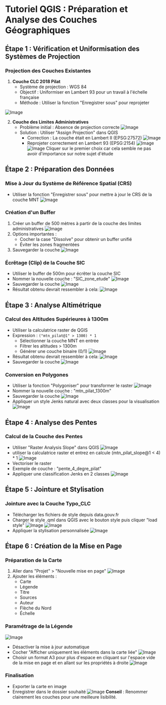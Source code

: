 # Tutoriel QGIS : Préparation et Analyse des Couches Géographiques

## Étape 1 : Vérification et Uniformisation des Systèmes de Projection

### Projection des Couches Existantes

1. **Couche CLC 2018 Pilat** 
   - Système de projection : WGS 84
   - Objectif : Uniformiser en Lambert 93 pour un travail à l'échelle française
   - Méthode : Utiliser la fonction "Enregistrer sous" pour reprojeter
   
![Image](images/image1.png)

2. **Couche des Limites Administratives**
   - Problème initial : Absence de projection correcte
  ![Image](images/image12.png) 
   - Solution : Utiliser "Assign Projection" dans QGIS
     * Correction : La couche était en Lambert II (EPSG:27572)
     ![Image](media/image4.png)
     * Reprojeter correctement en Lambert 93 (EPSG:2154)
     ![Image](media/image5.png)
     ![Image](media/image6.png)
     Cliquer sur le premier choix car cela semble ne pas avoir      d'importance sur notre sujet d'étude

## Étape 2 : Préparation des Données

### Mise à Jour du Système de Référence Spatial (CRS)
- Utiliser la fonction "Enregistrer sous" pour mettre à jour le CRS de la couche MNT
![Image](media/image7.png)
### Création d'un Buffer
1. Créer un buffer de 500 mètres à partir de la couche des limites administratives
![Image](media/image8.png)
2. Options importantes :
   - Cocher la case "Dissolve" pour obtenir un buffer unifié
   - Éviter les zones fragmentées
3. Sauvegarder la couche
![Image](media/image9.png)
### Écrêtage (Clip) de la Couche SIC
- Utiliser le buffer de 500m pour écrêter la couche SIC
- Nommer la nouvelle couche : "SIC_zone_etude"
![Image](media/image10.png)
- Sauvegarder la couche
![Image](media/image12.png)
- Résultat obtenu devrait ressembler à cela:
![Image](media/image11.png)
## Étape 3 : Analyse Altimétrique

### Calcul des Altitudes Supérieures à 1300m
- Utiliser la calculatrice raster de QGIS
- Expression : `("mtn_pilat@1" > 1300) * 1`
  * Sélectionner la couche MNT en entrée
  * Filtrer les altitudes > 1300m
  * Générer une couche binaire (0/1)
![Image](media/image14.png)
- Résultat obtenu devrait ressembler à cela:
![Image](media/image15.png)
- Sauvegarder la couche
![Image](media/image16.png)

### Conversion en Polygones
- Utiliser la fonction "Polygoniser" pour transformer le raster
![Image](media/image17.png)
- Nommer la nouvelle couche : "mtn_pilat_1300m"
- Sauvegarder la couche
![Image](media/image18.png)
- Appliquer un style Jenks natural avec deux classes pour la visualisation
![Image](media/image19.png)

## Étape 4 : Analyse des Pentes

### Calcul de la Couche des Pentes
- Utiliser "Raster Analysis Slope" dans QGIS
![Image](media/image20.png)
- utiliser la calculatrice raster et entrez en calcule (mtn_pilat_slope@1 < 4) * 1 
![Image](media/image21.png)
- Vectoriser le raster
- Exemple de couche : "pente_4_degre_pilat"
- Appliquer une classification Jenks en 2 classes
![Image](media/image24.png)

## Étape 5 : Jointure et Stylisation

### Jointure avec la Couche Typo_CLC
- Télécharger les fichiers de style depuis data.gouv.fr
- Charger le style .qml dans QGIS avec le bouton style puis cliquer "load style"
![Image](media/image27.png)
![Image](media/image28.png)
- Appliquer la stylisation personnalisée
![Image](media/image29.png)

## Étape 6 : Création de la Mise en Page

### Préparation de la Carte
1. Aller dans "Projet" > "Nouvelle mise en page"
![Image](media/image29.png)
2. Ajouter les éléments :
   - Carte
   - Légende
   - Titre
   - Sources
   - Auteur
   - Flèche du Nord
   - Échelle

### Paramétrage de la Légende
![Image](media/image31.png)
- Désactiver la mise à jour automatique
- Cocher "Afficher uniquement les éléments dans la carte liée"
![Image](media/image32.png)
- Choisir un format A3 pour plus d'espace en cliquant sur l'espace vide de la mise en page et en allant sur les propriétés à droite
![Image](media/image33.png)
### Finalisation
- Exporter la carte en image
- Enregistrer dans le dossier souhaité
![Image](media/image36.png)
**Conseil** : Renommer clairement les couches pour une meilleure lisibilité.
